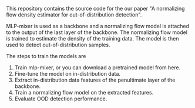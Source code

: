 This repository contains the source code for the our paper "A normalizing flow density estimator for out-of-distribution detection". 

MLP-mixer is used as a backbone and a normalizing flow model is attached to the output of the last layer of the backbone. The normalizing flow model is trained to estimate the density of the training data. The model is then used to detect out-of-distribution samples.


The steps to train the models are 
1. Train mlp-mixer, or you can download a pretrained model from here.
1. Fine-tune the model on in-distribution data.
1. Extract in-distribution data features of the penultimate layer of the backbone.
1. Train a normalizing flow model on the extracted features.
2. Evaluate OOD detection performance.